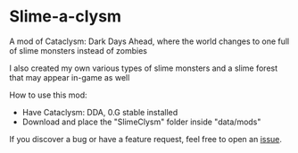 # Slime-a-clysm

A mod of Cataclysm: Dark Days Ahead, where the world changes to one full of slime monsters instead of zombies

I also created my own various types of slime monsters and a slime forest that may appear in-game as well

How to use this mod:
- Have Cataclysm: DDA, 0.G stable installed 
- Download and place the "SlimeClysm" folder inside "data/mods" 

If you discover a bug or have a feature request, feel free to open an [issue](https://github.com/fungamer2-2/CDDA-Slime-a-clysm/issues/new).
